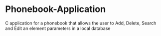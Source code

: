 # Phonebook-Application
C application for a phonebook that allows the user to Add, Delete, Search and Edit an element parameters in a local database
